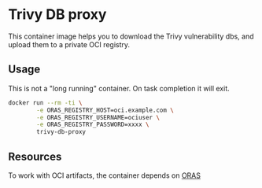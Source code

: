 # Trivy DB proxy

This container image helps you to download the Trivy vulnerability dbs, and upload them to a private OCI registry.

## Usage

This is not a "long running" container. On task completion it will exit.

```bash
docker run --rm -ti \
        -e ORAS_REGISTRY_HOST=oci.example.com \
        -e ORAS_REGISTRY_USERNAME=ociuser \
        -e ORAS_REGISTRY_PASSWORD=xxxx \
        trivy-db-proxy
```

## Resources

To work with OCI artifacts, the container depends on [ORAS](https://oras.land/docs/installation)
